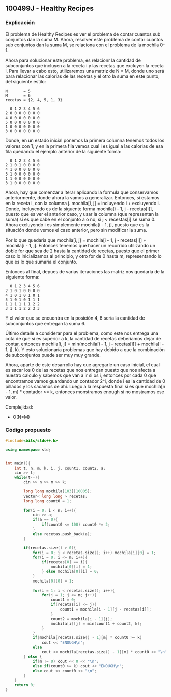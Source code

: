 ## 100499J - Healthy Recipes

### Explicación

El problema de Healthy Recipes es ver el problema de contar cuantos sub conjuntos dan la suma M. Ahora, resolver este problema de contar cuantos sub conjuntos dan la suma M, se relaciona con el problema de la mochila 0-1.

Ahora para solucionar este problema, es relacionr la cantidad de subconjuntos que incluyen a la receta i y las recetas que excluyen la receta i. Para llevar a cabo esto, utilizaremos una matriz de N * M, donde uno será para relacionar las calorias de las recetas y el otro la suma en este punto, del siguiente estilo:

```
N 		= 5
M 		= 6
recetas = {2, 4, 5, 1, 3}

  0 1 2 3 4 5 6
2 0 0 0 0 0 0 0
4 0 0 0 0 0 0 0
5 0 0 0 0 0 0 0
1 0 0 0 0 0 0 0
3 0 0 0 0 0 0 0
```

Donde, en un estado inicial ponemos la primera columna tenemos todos los valores con 1, y en la primera fila vemos cual i es igual a las calorias de esa fila quedando el ejemplo anterior de la siguiente forma:

```
  0 1 2 3 4 5 6
2 1 0 1 0 0 0 0
4 1 0 0 0 0 0 0
5 1 0 0 0 0 0 0
1 1 0 0 0 0 0 0
3 1 0 0 0 0 0 0
```

Ahora, hay que comenzar a iterar aplicando la formula que conservamos anteriormente, donde ahora la vamos a generalizar. Entonces, si estamos en la receta i, con la columna j. mochila[i, j] = incluyendo i + excluyendo i. Donde, incluyendo es de la siguente forma mochila[i - 1, j - recetas[i]], puesto que es ver el anterior caso, y usar la columna (que representan la suma) si es que cabe en el conjunto a o no, si j < recestas[i] se suma 0. Ahora excluyendo i es simplemente mochila[i - 1, j], puesto que es la situación donde vemos el caso anterior, pero sin modificar la suma. 

Por lo que quedaría que mochila[i, j] = mochila[i - 1, j - recetas[i]] + mochila[i - 1, j]. Entonces tenemos que hacer un recorrido utilizando un doble for que sea de 2 hasta la cantidad de recetas, puesto que el primer caso lo inicializamos al principio, y otro for de 0 hasta m, representando lo que es lo que sumaría el conjunto.

Entonces al final, depues de varias iteraciones las matriz nos quedaría de la siguiente forma:

```
  0 1 2 3 4 5 6
2 1 0 1 0 0 0 0
4 1 0 1 0 1 0 1
5 1 0 1 0 1 1 1
1 1 1 1 1 1 2 2
3 1 1 1 2 2 3 3
```

Y el valor que se encuentra en la posición 4, 6 sería la cantidad de subconjuntos que entregan la suma 6.

Último detalle a considerar para el problema, como este nos entrega una cota de que si es superior a k, la cantidad de recetas deberiamos dejar de contar, entonces mochila[i, j] = min(mochila[i - 1, j - recetas[i]] + mochila[i - 1, j], k). Y esto solucionaría problemas que hay debido a que la combinación de subconjuntos puede ser muy muy grande.

Ahora, aparte de este desarrollo hay que agregarle un caso inicial, el cual es sacar los 0 de las recetas que nos entregan puesto que nos afecta a nuestro calculo y sabemos que van a ir si os i, entonces por cada 0 que encontramos vamos guardando un contador 2^i, donde i es la cantidad de 0 pillados y los sacamos de ahí. Luego a la respuesta final si es que mochila[n - 1, m] * contador >= k, entonces monstramos enough si no mostramos ese valor.

Complejidad:
* O(N\*M)

### Código propuesto

```Cpp
#include<bits/stdc++.h>

using namespace std;


int main(){
	int t, n, m, k, i, j, count1, count2, a;
	cin >> t;
	while(t--){
		cin >> n >> m >> k;

		long long mochila[103][10005];
		vector< long long > recetas;
		long long count0 = 1;
		
		for(i = 0; i < n; i++){
			cin >> a;
			if(a == 0){ 
				if(count0 <= 100) count0 *= 2;
			}
			else recetas.push_back(a);
		}

		if(recetas.size() > 0){
			for(i = 0; i < recetas.size(); i++) mochila[i][0] = 1;
			for(i = 0; i <= m; i++){
				if(recetas[0] == i){
					mochila[0][i] = 1;
				} else mochila[0][i] = 0;
			}
			mochila[0][0] = 1;
	    
			for(i = 1; i < recetas.size(); i++){
				for(j = 1; j <= m; j++){
					count1 = 0;
					if(recetas[i] <= j){
						count1 = mochila[i - 1][j - recetas[i]];
					}
					count2 = mochila[i - 1][j];
					mochila[i][j] = min(count1 + count2, k);
				}
			}
			if(mochila[recetas.size() - 1][m] * count0 >= k)
				cout << "ENOUGH\n";
			else
				cout << mochila[recetas.size() - 1][m] * count0 << "\n";
		} else {
			if(m != 0) cout << 0 << "\n";
			else if(count0 >= k) cout << "ENOUGH\n";
			else cout << count0 << "\n";
		}
	}
	return 0;	
}
```